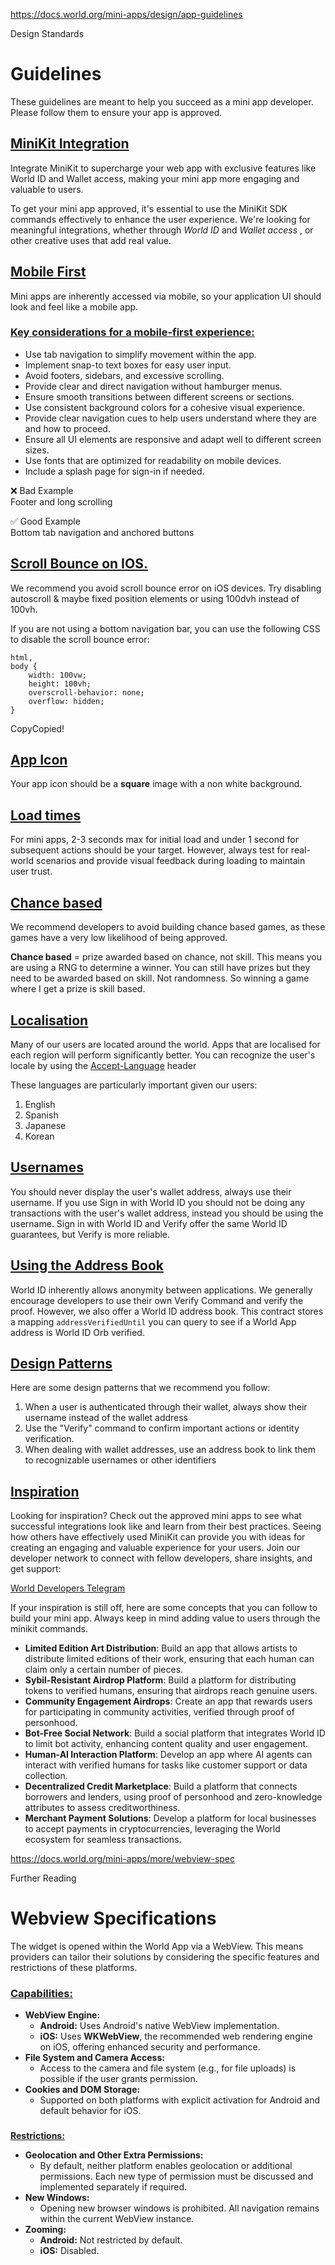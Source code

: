 https://docs.world.org/mini-apps/design/app-guidelines 

Design Standards

# Guidelines

These guidelines are meant to help you succeed as a mini app developer. Please follow them to ensure your app is approved.

## [MiniKit Integration](https://docs.world.org/mini-apps/design/app-guidelines#mini-kit-integration)

Integrate MiniKit to supercharge your web app with exclusive features like World ID and Wallet access, making your mini app more engaging and valuable to users.

To get your mini app approved, it's essential to use the MiniKit SDK commands effectively to enhance the user experience. We're looking for meaningful integrations, whether through _World ID_ and _Wallet access_ , or other creative uses that add real value.

## [Mobile First](https://docs.world.org/mini-apps/design/app-guidelines#mobile-first)

Mini apps are inherently accessed via mobile, so your application UI should look and feel like a mobile app.

### [Key considerations for a mobile-first experience:](https://docs.world.org/mini-apps/design/app-guidelines#key-considerations-for-a-mobile-first-experience)

- Use tab navigation to simplify movement within the app.
- Implement snap-to text boxes for easy user input.
- Avoid footers, sidebars, and excessive scrolling.
- Provide clear and direct navigation without hamburger menus.
- Ensure smooth transitions between different screens or sections.
- Use consistent background colors for a cohesive visual experience.
- Provide clear navigation cues to help users understand where they are and how to proceed.
- Ensure all UI elements are responsive and adapt well to different screen sizes.
- Use fonts that are optimized for readability on mobile devices.
- Include a splash page for sign-in if needed.

❌ Bad Example  
Footer and long scrolling

✅ Good Example  
Bottom tab navigation and anchored buttons

## [Scroll Bounce on IOS.](https://docs.world.org/mini-apps/design/app-guidelines#scroll-bounce-on-ios)

We recommend you avoid scroll bounce error on iOS devices. Try disabling autoscroll & maybe fixed position elements or using 100dvh instead of 100vh.

If you are not using a bottom navigation bar, you can use the following CSS to disable the scroll bounce error:
    
    
    html,
    body {
    	width: 100vw;
    	height: 100vh;
    	overscroll-behavior: none;
    	overflow: hidden;
    }
    

CopyCopied!

## [App Icon](https://docs.world.org/mini-apps/design/app-guidelines#app-icon)

Your app icon should be a **square** image with a non white background.

## [Load times](https://docs.world.org/mini-apps/design/app-guidelines#load-times)

For mini apps, 2-3 seconds max for initial load and under 1 second for subsequent actions should be your target. However, always test for real-world scenarios and provide visual feedback during loading to maintain user trust.

## [Chance based](https://docs.world.org/mini-apps/design/app-guidelines#chance-based)

We recommend developers to avoid building chance based games, as these games have a very low likelihood of being approved.

**Chance based** = prize awarded based on chance, not skill. This means you are using a RNG to determine a winner. You can still have prizes but they need to be awarded based on skill. Not randomness. So winning a game where I get a prize is skill based.

## [Localisation](https://docs.world.org/mini-apps/design/app-guidelines#localisation)

Many of our users are located around the world. Apps that are localised for each region will perform significantly better. You can recognize the user's locale by using the [Accept-Language](https://developer.mozilla.org/en-US/docs/Web/HTTP/Headers/Accept-Language) header

These languages are particularly important given our users:

1. English
2. Spanish
3. Japanese
4. Korean

## [Usernames](https://docs.world.org/mini-apps/design/app-guidelines#usernames)

You should never display the user's wallet address, always use their username. If you use Sign in with World ID you should not be doing any transactions with the user's wallet address, instead you should be using the username. Sign in with World ID and Verify offer the same World ID guarantees, but Verify is more reliable.

## [Using the Address Book](https://docs.world.org/mini-apps/design/app-guidelines#using-the-address-book)

World ID inherently allows anonymity between applications. We generally encourage developers to use their own Verify Command and verify the proof. However, we also offer a World ID address book. This contract stores a mapping `addressVerifiedUntil` you can query to see if a World App address is World ID Orb verified.

## [Design Patterns](https://docs.world.org/mini-apps/design/app-guidelines#design-patterns)

Here are some design patterns that we recommend you follow:

1. When a user is authenticated through their wallet, always show their username instead of the wallet address
2. Use the "Verify" command to confirm important actions or identity verification.
3. When dealing with wallet addresses, use an address book to link them to recognizable usernames or other identifiers

## [Inspiration](https://docs.world.org/mini-apps/design/app-guidelines#inspiration)

Looking for inspiration? Check out the approved mini apps to see what successful integrations look like and learn from their best practices. Seeing how others have effectively used MiniKit can provide you with ideas for creating an engaging and valuable experience for your users. Join our developer network to connect with fellow developers, share insights, and get support:

[World Developers Telegram](https://t.me/worldcoindevelopers)

If your inspiration is still off, here are some concepts that you can follow to build your mini app. Always keep in mind adding value to users through the minikit commands.

- **Limited Edition Art Distribution**: Build an app that allows artists to distribute limited editions of their work, ensuring that each human can claim only a certain number of pieces.
- **Sybil-Resistant Airdrop Platform**: Build a platform for distributing tokens to verified humans, ensuring that airdrops reach genuine users.
- **Community Engagement Airdrops**: Create an app that rewards users for participating in community activities, verified through proof of personhood.
- **Bot-Free Social Network**: Build a social platform that integrates World ID to limit bot activity, enhancing content quality and user engagement.
- **Human-AI Interaction Platform**: Develop an app where AI agents can interact with verified humans for tasks like customer support or data collection.
- **Decentralized Credit Marketplace**: Build a platform that connects borrowers and lenders, using proof of personhood and zero-knowledge attributes to assess creditworthiness.
- **Merchant Payment Solutions**: Develop a platform for local businesses to accept payments in cryptocurrencies, leveraging the World ecosystem for seamless transactions.

https://docs.world.org/mini-apps/more/webview-spec

Further Reading

# Webview Specifications

The widget is opened within the World App via a WebView. This means providers can tailor their solutions by considering the specific features and restrictions of these platforms.

### [**Capabilities:**](https://docs.world.org/mini-apps/more/webview-spec#capabilities)

- **WebView Engine:**
    - **Android:** Uses Android's native WebView implementation.
    - **iOS:** Uses **WKWebView**, the recommended web rendering engine on iOS, offering enhanced security and performance.
- **File System and Camera Access:**
    - Access to the camera and file system (e.g., for file uploads) is possible if the user grants permission.
- **Cookies and DOM Storage:**
    - Supported on both platforms with explicit activation for Android and default behavior for iOS.

### 

[**Restrictions:**](https://docs.world.org/mini-apps/more/webview-spec#restrictions)

- **Geolocation and Other Extra Permissions:**
    - By default, neither platform enables geolocation or additional permissions. Each new type of permission must be discussed and implemented separately if required.
- **New Windows:**
    - Opening new browser windows is prohibited. All navigation remains within the current WebView instance.
- **Zooming:**
    - **Android:** Not restricted by default.
    - **iOS:** Disabled.